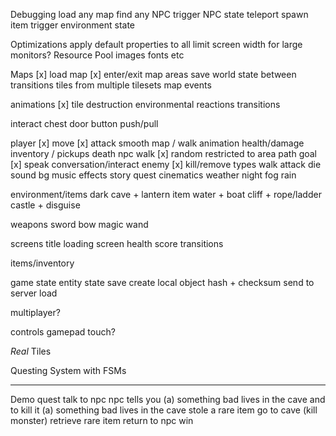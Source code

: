 Debugging
    load any map
    find any NPC
    trigger NPC state
    teleport
    spawn item
    trigger environment state

Optimizations
    apply default properties to all
    limit screen width for large monitors?
    Resource Pool
        images
        fonts
        etc

Maps
    [x] load map
    [x] enter/exit map areas
    save world state between transitions
    tiles from multiple tilesets
    map events

animations
    [x] tile
    destruction
    environmental
    reactions
    transitions

interact
    chest
    door
    button
    push/pull

player
    [x] move
    [x] attack
    smooth map / walk animation
    health/damage
    inventory / pickups
    death
npc
    walk
        [x] random
        restricted to area
        path
        goal
    [x] speak
    conversation/interact
enemy
    [x] kill/remove
    types
    walk
    attack
    die
sound
    bg music
    effects
story
    quest
    cinematics
weather
    night 
    fog 
    rain

environment/items
    dark cave + lantern item
    water + boat
    cliff + rope/ladder
    castle + disguise

weapons
    sword
    bow
    magic wand

screens
    title
    loading screen
    health
    score
    transitions

items/inventory

game state
    entity state
    save
        create local object
        hash + checksum
        send to server
    load

multiplayer?

controls
    gamepad
    touch?


_Real_ Tiles

Questing System with FSMs

--------
Demo quest
talk to npc
npc tells you 
    (a) something bad lives in the cave and to kill it
    (a) something bad lives in the cave stole a rare item
go to cave
(kill monster)
retrieve rare item
return to npc
win
